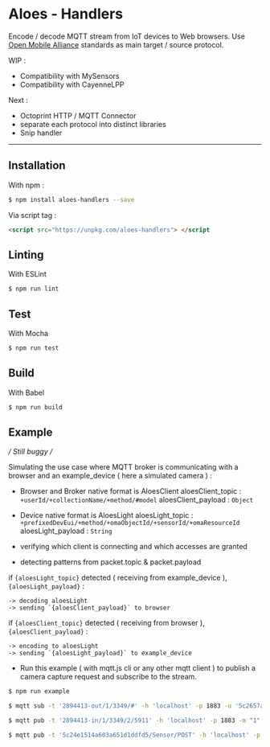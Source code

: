 # Aloes - Handlers

Encode / decode MQTT stream from IoT devices to Web browsers.
Use [Open Mobile Alliance](http://www.openmobilealliance.org/wp/OMNA/LwM2M/LwM2MRegistry.html) standards as main target / source protocol.

WIP :

- Compatibility with MySensors
- Compatibility with CayenneLPP

Next :

- Octoprint HTTP / MQTT Connector
- separate each protocol into distinct libraries
- Snip handler

---

## Installation

With npm :

```bash
$ npm install aloes-handlers --save
```

Via script tag :

```html
<script src="https://unpkg.com/aloes-handlers"> </script
```

## Linting

With ESLint

```bash
$ npm run lint
```

## Test

With Mocha

```bash
$ npm run test
```

## Build

With Babel

```bash
$ npm run build
```

## Example

_/ Still buggy /_

Simulating the use case where MQTT broker is communicating with a browser and an example_device ( here a simulated camera ) :

- Browser and Broker native format is AloesClient
  aloesClient_topic : `+userId/+collectionName/+method/#model`
  aloesClient_payload : `Object`

- Device native format is AloesLight
  aloesLight_topic : `+prefixedDevEui/+method/+omaObjectId/+sensorId/+omaResourceId`
  aloesLight_payload : `String`

- verifying which client is connecting and which accesses are granted
- detecting patterns from packet.topic & packet.payload

if `{aloesLight_topic}` detected ( receiving from example_device ), `{aloesLight_payload}` :

    -> decoding aloesLight
    -> sending `{aloesClient_payload}` to browser

if `{aloesClient_topic}` detected ( receiving from browser ), `{aloesClient_payload}` :

    -> encoding to aloesLight
    -> sending `{aloesLight_payload}` to example_device

- Run this example ( with mqtt.js cli or any other mqtt client ) to publish a camera capture request and subscribe to the stream.

```bash
$ npm run example

$ mqtt sub -t '2894413-out/1/3349/#' -h 'localhost' -p 1883 -u '5c2657ad36bb1052f87cf417' -P 'ACSk0JG16GGBudI1CW4fYIYeVsUGTFOpyXxTckamKdznED1CGEBcYLLm7SrCNo6g'

$ mqtt pub -t '2894413-in/1/3349/2/5911' -h 'localhost' -p 1883 -m "1" -u '5c2657ad36bb1052f87cf417' -P 'ACSk0JG16GGBudI1CW4fYIYeVsUGTFOpyXxTckamKdznED1CGEBcYLLm7SrCNo6g'

$ mqtt pub -t '5c24e1514a603a651d1ddfd5/Sensor/POST' -h 'localhost' -p 1883 -m '{"id": "5c62c4de3c6d59223afdf891","name": "Bitmap", "type": 3349, "devEui": "2894413", "resources": { "5750": "app-name", "5910": null, "5911": true, "5912": "" }, "value": true, "resource": 5911, "frameCounter": 248, "protocolName": "aloesLight", "protocolVersion": "", "nativeSensorId": "2", "nativeNodeId": "", "nativeType": 3349, "nativeResource": 5910, "accountId": "5c24e1514a603a651d1ddfd5", "deviceId": "5c2657ad36bb1052f87cf417", "inPrefix": "-in", "outPrefix": "-out"}' -u '5c24e1514a603a651d1ddfd5' -P 'DregdyAV9eE5WLQtUl82mVh6uzcYSsJjXx0Kf8TcXB7SSYRpysEJ1OfPuWUlNiyZ'

```
